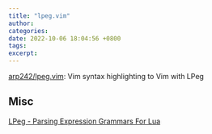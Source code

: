 ```yaml
---
title: "lpeg.vim"
author: 
categories: 
date: 2022-10-06 18:04:56 +0800
tags: 
excerpt: 
---
```





[arp242/lpeg.vim](https://github.com/arp242/lpeg.vim): Vim syntax highlighting to Vim with LPeg



## Misc

[LPeg - Parsing Expression Grammars For Lua](http://www.inf.puc-rio.br/~roberto/lpeg/)

